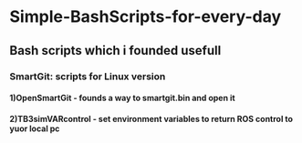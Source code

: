 # Simple-BashScripts-for-every-day
## Bash scripts which i founded usefull
### SmartGit: scripts for Linux version
####	1)OpenSmartGit - founds a way to smartgit.bin and open it
####  2)TB3simVARcontrol - set environment variables to return ROS control to yuor local pc

